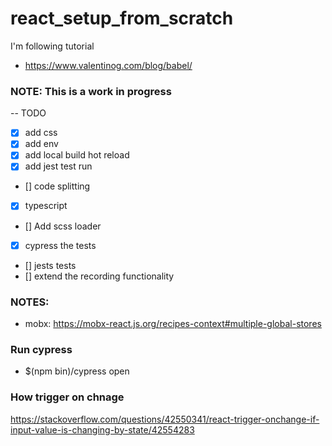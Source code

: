 # react_setup_from_scratch

I'm following tutorial 
- https://www.valentinog.com/blog/babel/

### NOTE: This is a work in progress


-- TODO
- [x] add css
- [x] add env
- [x] add local build hot reload
- [x] add jest test run
- [] code splitting
- [x] typescript
- [] Add scss loader
- [x] cypress the tests
- [] jests tests
- [] extend the recording functionality

### NOTES:
- mobx: https://mobx-react.js.org/recipes-context#multiple-global-stores

### Run cypress
- $(npm bin)/cypress open

### How trigger on chnage
<https://stackoverflow.com/questions/42550341/react-trigger-onchange-if-input-value-is-changing-by-state/42554283>
